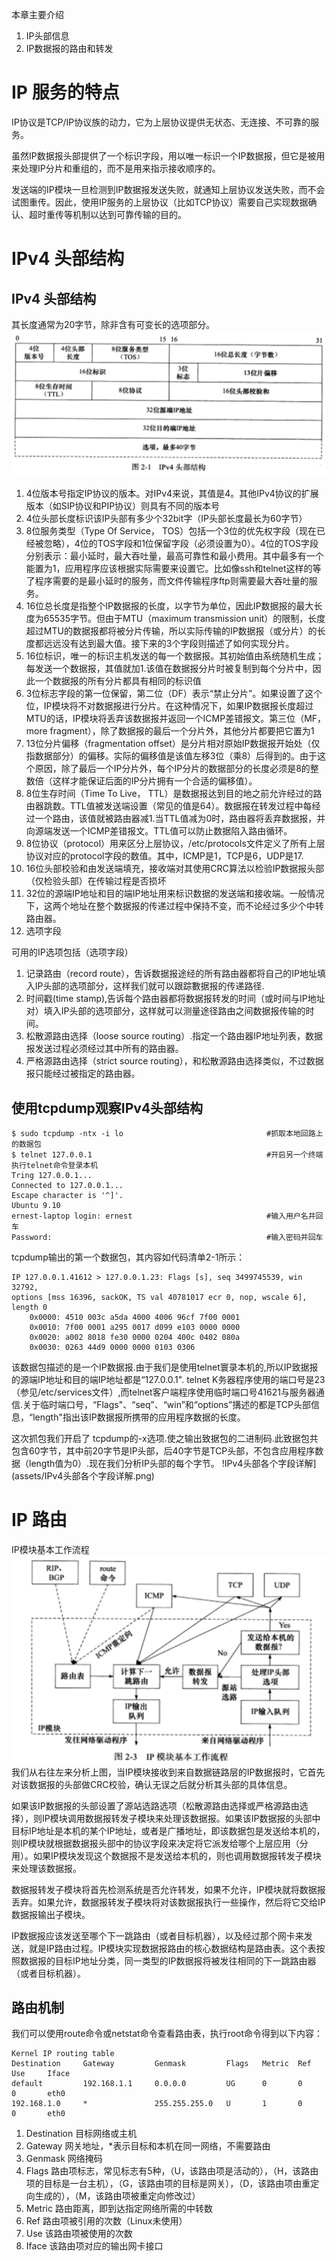 本章主要介绍
1. IP头部信息
2. IP数据报的路由和转发

# IP 服务的特点
IP协议是TCP/IP协议族的动力，它为上层协议提供无状态、无连接、不可靠的服务。

虽然IP数据报头部提供了一个标识字段，用以唯一标识一个IP数据报，但它是被用来处理IP分片和重组的，而不是用来指示接收顺序的。

发送端的IP模块一旦检测到IP数据报发送失败，就通知上层协议发送失败，而不会试图重传。因此，使用IP服务的上层协议（比如TCP协议）需要自己实现数据确认、超时重传等机制以达到可靠传输的目的。

# IPv4 头部结构
## IPv4 头部结构
其长度通常为20字节，除非含有可变长的选项部分。
![IPv4头部结构](assets/IPv4头部结构.png)
1. 4位版本号指定IP协议的版本。对IPv4来说，其值是4。其他IPv4协议的扩展版本（如SIP协议和PIP协议）则具有不同的版本号
2. 4位头部长度标识该IP头部有多少个32bit字（IP头部长度最长为60字节）
3. 8位服务类型（Type Of Service， TOS）包括一个3位的优先权字段（现在已经被忽略），4位的TOS字段和1位保留字段（必须设置为0）。4位的TOS字段分别表示：最小延时，最大吞吐量，最高可靠性和最小费用。其中最多有一个能置为1，应用程序应该根据实际需要来设置它。比如像ssh和telnet这样的等了程序需要的是最小延时的服务，而文件传输程序ftp则需要最大吞吐量的服务。
4. 16位总长度是指整个IP数据报的长度，以字节为单位，因此IP数据报的最大长度为65535字节。但由于MTU（maximum transmission unit）的限制，长度超过MTU的数据报都将被分片传输，所以实际传输的IP数据报（或分片）的长度都远远没有达到最大值。接下来的3个字段则描述了如何实现分片。
5. 16位标识，唯一的标识主机发送的每一个数据报。其初始值由系统随机生成；每发送一个数据报，其值就加1.该值在数据报分片时被复制到每个分片中，因此一个数据报的所有分片都具有相同的标识值
6. 3位标志字段的第一位保留，第二位（DF）表示“禁止分片”。如果设置了这个位，IP模块将不对数据报进行分片。在这种情况下，如果IP数据报长度超过MTU的话，IP模块将丢弃该数据报并返回一个ICMP差错报文。第三位（MF， more fragment），除了数据报的最后一个分片外，其他分片都要把它置为1
7. 13位分片偏移（fragmentation offset）是分片相对原始IP数据报开始处（仅指数据部分）的偏移。实际的偏移值是该值左移3位（乘8）后得到的。由于这个原因，除了最后一个IP分片外，每个IP分片的数据部分的长度必须是8的整数倍（这样才能保证后面的IP分片拥有一个合适的偏移值）。
8. 8位生存时间（Time To Live， TTL）是数据报达到目的地之前允许经过的路由器跳数。TTL值被发送端设置（常见的值是64）。数据报在转发过程中每经过一个路由，该值就被路由器减1.当TTL值减为0时，路由器将丢弃数据报，并向源端发送一个ICMP差错报文。TTL值可以防止数据陷入路由循环。
9. 8位协议（protocol）用来区分上层协议，/etc/protocols文件定义了所有上层协议对应的protocol字段的数值。其中，ICMP是1，TCP是6，UDP是17.
10. 16位头部校验和由发送端填充，接收端对其使用CRC算法以检验IP数据报头部（仅检验头部）在传输过程是否损坏
11. 32位的源端IP地址和目的端IP地址用来标识数据的发送端和接收端。一般情况下，这两个地址在整个数据报的传递过程中保持不变，而不论经过多少个中转路由器。
12. 选项字段

可用的IP选项包括（选项字段）
1. 记录路由（record route），吿诉数据报途经的所有路由器都将自己的IP地址填入IP头部的选项部分，这样我们就可以跟踪數据报的传递路径.
2. 时间戳(time stamp),告诉每个路由器都将数据报转发的时间（或时间与IP地址对）填入IP头部的选项部分，这样就可以测量途径路由之间数据报传输的时间。
3. 松散源路由选择（loose source routing）.指定一个路由器IP地址列表，数据报发送过程必须经过其中所有的路由器。
4. 严格源路由选择（strict source routing），和松散源路由选择类似，不过数据报只能经过被指定的路由器。

## 使用tcpdump观察IPv4头部结构
```
$ sudo tcpdump -ntx -i lo                                #抓取本地回路上的数据包
$ telnet 127.0.0.1                                       #开启另一个终端执行telnet命令登录本机
Tring 127.0.0.1...
Connected to 127.0.0.1...
Escape character is '^]'.
Ubuntu 9.10
ernest-laptop login: ernest                              #输入用户名并回车
Password:                                                #输入密码并回车
```
tcpdump输出的第一个数据包，其内容如代码清单2-1所示：
```
IP 127.0.0.1.41612 > 127.0.0.1.23: Flags [s], seq 3499745539, win 32792,
options [mss 16396, sackOK, TS val 40781017 ecr 0, nop, wscale 6], length 0
    0x0000: 4510 003c a5da 4000 4006 96cf 7f00 0001
    0x0010: 7f00 0001 a295 0017 d099 e103 0000 0000
    0x0020: a002 8018 fe30 0000 0204 400c 0402 080a
    0x0030: 0263 44d9 0000 0000 0103 0306
```

该数据包描述的是一个IP数据报.由于我们是使用telnet寰录本机的,所以IP致据报的源端IP地址和目的端IP地址都是“127.0.0.1". telnet K务器程序使用的端口号是23（参见/etc/services文件）,而telnet客户端程序使用临时端口号41621与服务器通信.关于临时端口号，“Flags"、“seq”、“win”和“options”搆述的都是TCP头部信息，“length"指出该IP数据报所携带的应用程序数据的长度。

这次抓包我们开启了 tcpdump的-x选项.使之输出致据包的二进制码.此致据包共包含60字节，其中前20字节是IP头部，后40字节是TCP头部，不包含应用程序数据（length值为0）.现在我们分析IP头部的每个字节。
!IPv4头部各个字段详解](assets/IPv4头部各个字段详解.png)

# IP 路由
IP模块基本工作流程
![IP模块基本工作流程](assets/IP模块基本工作流程.png)
我们从右往左来分析上图，当IP模块接收到来自数据链路层的IP数据报时，它首先对该数据报的头部做CRC校验，确认无误之后就分析其头部的具体信息。

如果该IP数据报的头部设置了源站选路选项（松散源路由选择或严格源路由选择），则IP模块调用数据报转发子模块来处理该数据报。如果该IP数据报的头部中目标IP地址是本机的某个IP地址，或者是广播地址，即该数据包是发送给本机的，则IP模块就根据数据报头部中的协议字段来决定将它派发给哪个上层应用（分用）。如果IP模块发现这个数据报不是发送给本机的，则也调用数据报转发子模块来处理该数据报。

数据报转发子模块将首先检测系统是否允许转发，如果不允许，IP模块就将数据报丢弃。如果允许，数据报转发子模块将对该数据报执行一些操作，然后将它交给IP数据报输出子模块。

IP数据报应该发送至哪个下一跳路由（或者目标机器），以及经过那个网卡来发送，就是IP路由过程。IP模块实现数据报路由的核心数据结构是路由表。这个表按照数据报的目标IP地址分类，同一类型的IP数据报将被发往相同的下一跳路由器（或者目标机器）。

## 路由机制
我们可以使用route命令或netstat命令查看路由表，执行root命令得到以下内容：
```
Kernel IP routing table
Destination     Gateway         Genmask         Flags   Metric  Ref     Use     Iface
default         192.168.1.1     0.0.0.0         UG      0       0       0       eth0
192.168.1.0     *               255.255.255.0   U       1       0       0       eth0
```
1. Destination  目标网络或主机
2. Gateway      网关地址，*表示目标和本机在同一网络，不需要路由
3. Genmask      网络掩码
4. Flags        路由项标志，常见标志有5种，（U，该路由项是活动的），（H，该路由项的目标是一台主机），（G，该路由项的目标是网关），（D，该路由项由重定向生成的），（M，该路由项被重定向修改过）
5. Metric       路由距离，即到达指定网络所需的中转数
6. Ref          路由项被引用的次数（Linux未使用）
7. Use          该路由项被使用的次数
8. Iface        该路由项对应的输出网卡接口

 